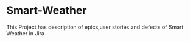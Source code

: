 # Smart-Weather
This Project has description of epics,user stories and defects of Smart Weather in Jira
